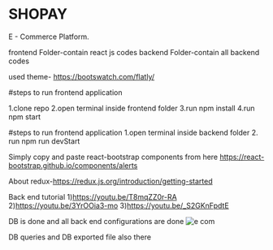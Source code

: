 # SHOPAY
E - Commerce Platform.

frontend Folder-contain react js codes
backend Folder-contain all backend codes



used theme- https://bootswatch.com/flatly/

#steps to run frontend application

1.clone repo
2.open terminal inside frontend folder
3.run npm install
4.run npm start

#steps to run frontend application
1.open terminal inside backend folder
2. run npm run devStart


Simply copy and paste react-bootstrap components from here https://react-bootstrap.github.io/components/alerts

About redux-https://redux.js.org/introduction/getting-started

Back end tutorial
1)https://youtu.be/T8mqZZ0r-RA
2)https://youtu.be/3YrOOia3-mo
3)https://youtu.be/_S2GKnFpdtE

DB is done and all back end configurations are done
![e com](https://user-images.githubusercontent.com/60981141/163620542-6c8214db-f07a-435f-817f-7c9c32ed91e4.jpg)

DB queries and DB exported file also there
